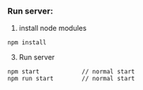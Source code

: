 ### Run server:

1. install node modules

```
npm install
```

3. Run server

```
npm start            // normal start
npm run start        // normal start
```
